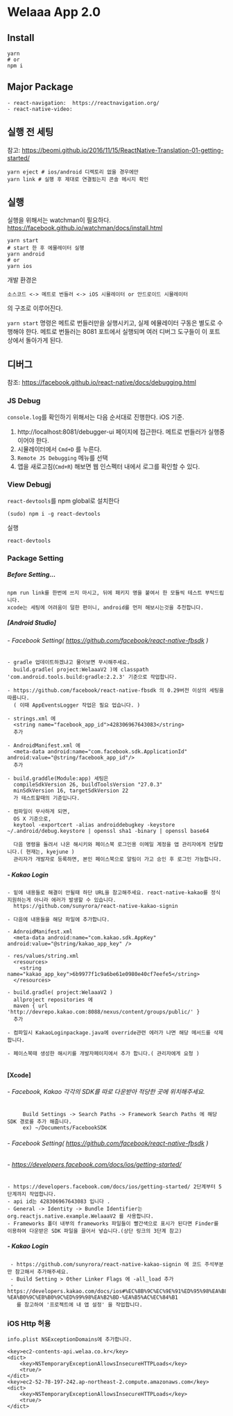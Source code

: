 # Welaaa App 2.0

## Install

```
yarn
# or
npm i
```

## Major Package
```
- react-navigation:  https://reactnavigation.org/
- react-native-video:

```

## 실행 전 세팅

참고: https://beomi.github.io/2016/11/15/ReactNative-Translation-01-getting-started/

```
yarn eject # ios/android 디렉토리 없을 경우에만
yarn link # 실행 후 제대로 연결됬는지 콘솔 메시지 확인
```

## 실행

실행을 위해서는 watchman이 필요하다.  
https://facebook.github.io/watchman/docs/install.html


```
yarn start
# start 한 후 에뮬레이터 실행
yarn android
# or
yarn ios

```

개발 환경은

`소스코드 <-> 메트로 번들러 <-> iOS 시뮬레이터 or 안드로이드 시뮬레이터`

의 구조로 이루어진다.

`yarn start` 명령은 메트로 번들러만을 실행시키고, 실제 에뮬레이터 구동은 별도로 수행해야 한다.
메트로 번들러는 8081 포트에서 실행되며 여러 디버그 도구들이 이 포트상에서 돌아가게 된다.

## 디버그

참조: https://facebook.github.io/react-native/docs/debugging.html

### JS Debug

`console.log`를 확인하기 위해서는 다음 순서대로 진행한다. iOS 기준.

1. http://localhost:8081/debugger-ui 페이지에 접근한다. 메트로 번들러가 실행중이어야 한다.
2. 시뮬레이터에서 `Cmd+D` 를 누른다.
3. `Remote JS Debugging` 메뉴를 선택
4. 앱을 새로고침(`Cmd+R`) 해보면 웹 인스펙터 내에서 로그를 확인할 수 있다.

### View Debugj

`react-devtools`를 npm global로 설치한다

```
(sudo) npm i -g react-devtools
```

실행

```
react-devtools
```



### Package Setting

##### Before Setting...
```
npm run link를 한번에 쓰지 마시고, 뒤에 패키지 명을 붙여서 한 모듈씩 테스트 부탁드립니다.
xcode는 세팅에 어려움이 덜한 편이니, android를 먼저 해보시는것을 추천합니다.
``` 


##### [Android Studio]

###### - Facebook Setting( https://github.com/facebook/react-native-fbsdk )
```
- gradle 업데이트하겠냐고 물어보면 무시해주세요. 
  build.gradle( project:WelaaaV2 )에 classpath 'com.android.tools.build:gradle:2.2.3' 기준으로 작업합니다. 

- https://github.com/facebook/react-native-fbsdk 의 0.29버전 이상의 세팅을 따릅니다.
  ( 이때 AppEventsLogger 작업은 필요 업습니다. )
  
- strings.xml 에 
  <string name="facebook_app_id">428306967643083</string> 
  추가

- AndroidManifest.xml 에
  <meta-data android:name="com.facebook.sdk.ApplicationId" android:value="@string/facebook_app_id"/>
  추가

- build.graddle(Module:app) 세팅은
  compileSdkVersion 26, buildToolsVersion "27.0.3"
  minSdkVersion 16, targetSdkVersion 22 
  가 테스트할때의 기준입니다.
  
- 컴파일이 무사하게 되면,
  OS X 기준으로, 
  keytool -exportcert -alias androiddebugkey -keystore ~/.android/debug.keystore | openssl sha1 -binary | openssl base64

  다음 명령을 돌려서 나온 해시키와 페이스북 로그인용 이메일 계정을 앱 관리자에게 전달합니다.( 현재는, kyejune )
  관리자가 개발자로 등록하면, 본인 페이스북으로 알림이 가고 승인 후 로그인 가능합니다.
```


##### - Kakao Login
```
- 밑에 내용들로 해결이 안될때 하단 URL을 참고해주세요. react-native-kakao를 정식 지원하는게 아니라 에러가 발생할 수 있습니다.
  https://github.com/sunyrora/react-native-kakao-signin

- 다음에 내용들을 해당 파일에 추가합니다.

- AdnroidManifest.xml
  <meta-data android:name="com.kakao.sdk.AppKey" android:value="@string/kakao_app_key" />
  
- res/values/string.xml
  <resources>
  	<string name="kakao_app_key">6b9977f1c9a6be61e0980e40cf7eefe5</string>
  </resources>

- build.gradle( project:WelaaaV2 )
  allproject repositories 에
  maven { url 'http://devrepo.kakao.com:8088/nexus/content/groups/public/' }
  추가

- 컴파일시 KakaoLoginpackage.java에 override관련 에러가 나면 해당 메서드를 삭제합니다. 

- 페이스북때 생성한 해시키를 개발자페이지에서 추가 합니다.( 관리자에게 요청 )
   
```


#### [Xcode]

###### - Facebook, Kakao 각각의 SDK를 따로 다운받아 적당한 곳에 위치해주세요.
         Build Settings -> Search Paths -> Framework Search Paths 에 해당 SDK 경로를 추가 해줍니다.
         ex) ~/Documents/FacebookSDK

###### - Facebook Setting( https://github.com/facebook/react-native-fbsdk )
###### - https://developers.facebook.com/docs/ios/getting-started/

```
- https://developers.facebook.com/docs/ios/getting-started/ 2단계부터 5단계까지 작업합니다.
- api id는 428306967643083 입니다 .
- General -> Identity -> Bundle Identifier는 org.reactjs.native.example.WelaaaV2 를 사용합니다.
- Frameworks 폴더 내부의 frameworks 파일들이 빨간색으로 표시가 된다면 Finder를 이용하여 다운받은 SDK 파일을 끌어서 넣습니다.(상단 링크의 3단계 참고)
```

##### - Kakao Login
```
 - https://github.com/sunyrora/react-native-kakao-signin 에 코드 주석부분만 참고해서 추가해주세요.
 - Build Setting > Other Linker Flags 에 -all_load 추가
 - https://developers.kakao.com/docs/ios#%EC%8B%9C%EC%9E%91%ED%95%98%EA%B8%B0-%EA%B0%9C%EB%B0%9C%ED%99%98%EA%B2%BD-%EA%B5%AC%EC%84%B1 
   를 참고하여 '프로젝트에 내 앱 설정' 을 작업합니다. 
```



### iOS Http 허용
```
info.plist NSExceptionDomains에 추가합니다.

<key>ec2-contents-api.welaa.co.kr</key>
<dict>
	<key>NSTemporaryExceptionAllowsInsecureHTTPLoads</key>
	<true/>
</dict>
<key>ec2-52-78-197-242.ap-northeast-2.compute.amazonaws.com</key>
<dict>
	<key>NSTemporaryExceptionAllowsInsecureHTTPLoads</key>
	<true/>
</dict>
```